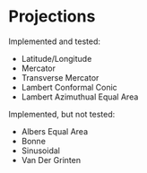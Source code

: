 # Projections #

Implemented and tested:

  * Latitude/Longitude
  * Mercator
  * Transverse Mercator
  * Lambert Conformal Conic
  * Lambert Azimuthual Equal Area

Implemented, but not tested:

  * Albers Equal Area
  * Bonne
  * Sinusoidal
  * Van Der Grinten